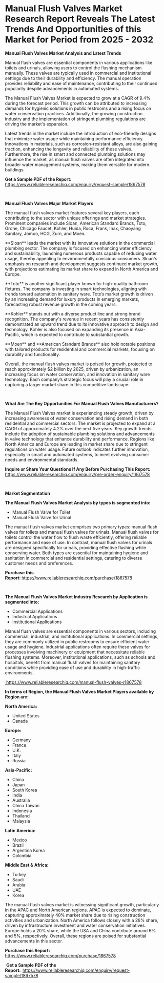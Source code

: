 <p><h1>Manual Flush Valves Market Research Report Reveals The Latest Trends And Opportunities of this Market for Period from 2025 - 2032</h1></p><p><strong>Manual Flush Valves Market Analysis and Latest Trends</strong></p>
<p><p>Manual flush valves are essential components in various applications like toilets and urinals, allowing users to control the flushing mechanism manually. These valves are typically used in commercial and institutional settings due to their durability and efficiency. The manual operation provides reliability and ease of maintenance, contributing to their continued popularity despite advancements in automated systems.</p><p>The Manual Flush Valves Market is expected to grow at a CAGR of 9.4% during the forecast period. This growth can be attributed to increasing demands for hygienic solutions in public restrooms and a rising focus on water conservation practices. Additionally, the growing construction industry and the implementation of stringent plumbing regulations are driving the market's expansion. </p><p>Latest trends in the market include the introduction of eco-friendly designs that minimize water usage while maintaining performance efficiency. Innovations in materials, such as corrosion-resistant alloys, are also gaining traction, enhancing the longevity and reliability of these valves. Furthermore, the rise in smart and connected plumbing solutions may influence the market, as manual flush valves are often integrated into broader water management systems, making them versatile for modern buildings.</p></p>
<p><strong>Get a Sample PDF of the Report:&nbsp;</strong> <a href="https://www.reliableresearchiq.com/enquiry/request-sample/1867578?utm_campaign=2463&utm_medium=2&utm_source=Github&utm_content=ia&utm_term=16042025&utm_id=manual-flush-valves">https://www.reliableresearchiq.com/enquiry/request-sample/1867578</a></p>
<p>&nbsp;</p>
<p><strong>Manual Flush Valves Major Market Players</strong></p>
<p><p>The manual flush valves market features several key players, each contributing to the sector with unique offerings and market strategies. Prominent companies include Sloan, American Standard Brands, Toto, Grohe, Chicago Faucet, Kohler, Huida, Roca, Frank, Inax, Chaoyang Sanitary, Jomoo, HCG, Zurn, and Moen.</p><p>**Sloan** leads the market with its innovative solutions in the commercial plumbing sector. The company is focused on enhancing water efficiency and sustainability, launching numerous products capable of reducing water usage, thereby appealing to environmentally conscious consumers. Sloan's emphasis on research and development suggests continued market growth, with projections estimating its market share to expand in North America and Europe.</p><p>**Toto** is another significant player known for high-quality bathroom fixtures. The company is investing in smart technologies, aligning with trends toward automation in sanitary ware. Toto’s market growth is driven by an increasing demand for luxury products in emerging markets, forecasting robust revenue growth in the coming years.</p><p>**Kohler** stands out with a diverse product line and strong brand recognition. The company's revenue in recent years has consistently demonstrated an upward trend due to its innovative approach to design and technology. Kohler is also focused on expanding its presence in Asia-Pacific, which is expected to contribute to substantial growth.</p><p>**Moen** and **American Standard Brands** also hold notable positions with tailored products for residential and commercial markets, focusing on durability and functionality.</p><p>Overall, the manual flush valves market is poised for growth, projected to reach approximately $2 billion by 2025, driven by urbanization, an increasing focus on water conservation, and innovation in sanitary ware technology. Each company’s strategic focus will play a crucial role in capturing a larger market share in this competitive landscape.</p></p>
<p>&nbsp;</p>
<p><strong>What Are The Key Opportunities For Manual Flush Valves Manufacturers?</strong></p>
<p><p>The Manual Flush Valves market is experiencing steady growth, driven by increasing awareness of water conservation and rising demand in both residential and commercial sectors. The market is projected to expand at a CAGR of approximately 4.2% over the next five years. Key growth trends include the adoption of sustainable plumbing solutions and advancements in valve technology that enhance durability and performance. Regions like North America and Europe are leading in market share due to stringent regulations on water usage. Future outlook indicates further innovation, especially in smart and automated systems, to meet evolving consumer needs and environmental standards.</p></p>
<p><strong>Inquire or Share Your Questions If Any Before Purchasing This Report:</strong> <a href="https://www.reliableresearchiq.com/enquiry/pre-order-enquiry/1867578?utm_campaign=2463&utm_medium=2&utm_source=Github&utm_content=ia&utm_term=16042025&utm_id=manual-flush-valves">https://www.reliableresearchiq.com/enquiry/pre-order-enquiry/1867578</a></p>
<p>&nbsp;</p>
<p><strong>Market Segmentation</strong></p>
<p><strong>The Manual Flush Valves Market Analysis by types is segmented into:</strong></p>
<p><ul><li>Manual Flush Valve for Toilet</li><li>Manual Flush Valve for Urinal</li></ul></p>
<p><p>The manual flush valves market comprises two primary types: manual flush valves for toilets and manual flush valves for urinals. Manual flush valves for toilets control the water flow to flush waste efficiently, offering reliable performance and ease of use. In contrast, manual flush valves for urinals are designed specifically for urinals, providing effective flushing while conserving water. Both types are essential for maintaining hygiene and sanitation in commercial and residential settings, catering to diverse customer needs and preferences.</p></p>
<p><strong>Purchase this Report:&nbsp;</strong><a href="https://www.reliableresearchiq.com/purchase/1867578?utm_campaign=2463&utm_medium=2&utm_source=Github&utm_content=ia&utm_term=16042025&utm_id=manual-flush-valves">https://www.reliableresearchiq.com/purchase/1867578</a></p>
<p>&nbsp;</p>
<p><strong>The Manual Flush Valves Market Industry Research by Application is segmented into:</strong></p>
<p><ul><li>Commercial Applications</li><li>Industrial Applications</li><li>Institutional Applications</li></ul></p>
<p><p>Manual flush valves are essential components in various sectors, including commercial, industrial, and institutional applications. In commercial settings, they are commonly utilized in public restrooms to ensure efficient water usage and hygiene. Industrial applications often require these valves for processes involving machinery or equipment that necessitate reliable flushing systems. Moreover, institutional applications, such as schools and hospitals, benefit from manual flush valves for maintaining sanitary conditions while providing ease of use and durability in high-traffic environments.</p></p>
<p><a href="https://www.reliableresearchiq.com/manual-flush-valves-r1867578?utm_campaign=2463&utm_medium=2&utm_source=Github&utm_content=ia&utm_term=16042025&utm_id=manual-flush-valves">&nbsp;https://www.reliableresearchiq.com/manual-flush-valves-r1867578</a></p>
<p><strong>In terms of Region, the Manual Flush Valves Market Players available by Region are:</strong></p>
<p>
    <p> <strong> North America: </strong>
        <ul>
            <li>United States</li>
            <li>Canada</li>
        </ul>
        </p> 
    <p> <strong> Europe: </strong>
        <ul>
            <li>Germany</li>
            <li>France</li>
            <li>U.K.</li>
            <li>Italy</li>
            <li>Russia</li>
        </ul>
        </p> 
    <p> <strong> Asia-Pacific: </strong>
        <ul>
            <li>China</li>
            <li>Japan</li>
            <li>South Korea</li>
            <li>India</li>
            <li>Australia</li>
            <li>China Taiwan</li>
            <li>Indonesia</li>
            <li>Thailand</li>
            <li>Malaysia</li>
        </ul>
        </p> 
    <p> <strong> Latin America: </strong>
        <ul>
            <li>Mexico</li>
            <li>Brazil</li>
            <li>Argentina Korea</li>
            <li>Colombia</li>
        </ul>
        </p> 
    <p> <strong> Middle East & Africa: </strong>
        <ul>
            <li>Turkey</li>
            <li>Saudi</li>
            <li>Arabia</li>
            <li>UAE</li>
            <li>Korea</li>
        </ul>
    </p>
    </p>
<p><p>The manual flush valves market is witnessing significant growth, particularly in the APAC and North American regions. APAC is expected to dominate, capturing approximately 40% market share due to rising construction activities and urbanization. North America follows closely with a 28% share, driven by infrastructure investment and water conservation initiatives. Europe holds a 20% share, while the USA and China contribute around 6% and 5%, respectively. Overall, these regions are poised for substantial advancements in this sector.</p></p>
<p><strong>Purchase this Report: </strong><a href="https://www.reliableresearchiq.com/purchase/1867578?utm_campaign=2463&utm_medium=2&utm_source=Github&utm_content=ia&utm_term=16042025&utm_id=manual-flush-valves">https://www.reliableresearchiq.com/purchase/1867578</a></p>
<p>&nbsp;<strong>Get a Sample PDF of the Report:&nbsp;&nbsp;</strong><a href="https://www.reliableresearchiq.com/enquiry/request-sample/1867578?utm_campaign=2463&utm_medium=2&utm_source=Github&utm_content=ia&utm_term=16042025&utm_id=manual-flush-valves">https://www.reliableresearchiq.com/enquiry/request-sample/1867578</a></p>
<p><strong></strong></p>
<p><p></p><p></p><p></p></p>